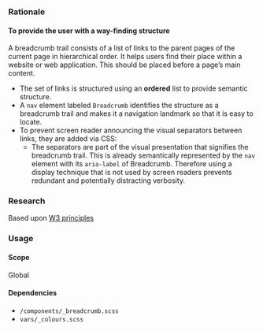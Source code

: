 ### Rationale
#### To provide the user with a way-finding structure

A breadcrumb trail consists of a list of links to the parent pages of the current page in hierarchical order. It helps users find their place within a website or web application. This should be placed before a page’s main content.

- The set of links is structured using an **ordered** list to provide semantic structure.
- A `nav` element labeled `Breadcrumb` identifies the structure as a breadcrumb trail and makes it a navigation landmark so that it is easy to locate.
- To prevent screen reader announcing the visual separators between links, they are added via CSS:
  - The separators are part of the visual presentation that signifies the breadcrumb trail. This is already semantically represented by the `nav` element with its `aria-label` of Breadcrumb. Therefore using a display technique that is not used by screen readers prevents redundant and potentially distracting verbosity.

### Research
Based upon [W3 principles](https://w3c.github.io/aria-practices/examples/breadcrumb/index.html)

### Usage

#### Scope
Global

#### Dependencies
* `/components/_breadcrumb.scss`
* `vars/_colours.scss`
